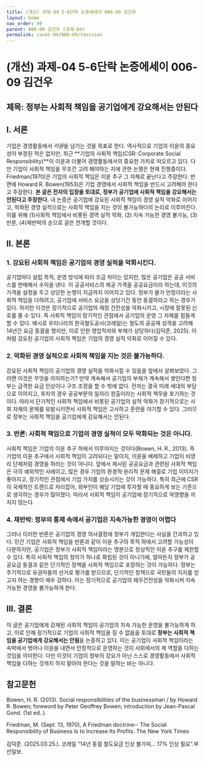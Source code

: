 ```yaml
---
title: (개선) 과제-04 5-6단락 논증에세이 006-09 김건우
layout: home
nav_order: 99
parent: 006-09 김건우 (과제-04)
permalink: /asmt-04/006-09/revision
---
```


# (개선) 과제-04 5-6단락 논증에세이 006-09 김건우 

## 제목: 정부는 사회적 책임을 공기업에게 강요해서는 안된다

## I. 서론

기업은 경영활동에서 *이윤*을 남기는 것을 목표로 한다. 역사적으로 기업의 이윤의 중요성이 부정된 적은 없지만, 최근 **기업의 사회적 책임(CSR: Corporate Social Responsibility)**이 이윤과 더불어 경영활동에서의 중요한 가치로 떠오르고 있다. 다만 기업이 사회적 책임을 무조건 고려 해야하는 지에 관한 논쟁은 현재 진행중이다. Friedman(1970)은 기업의 사회적 책임은 이윤 추구 그 자체로 끝난다고 주장한다. 반면에 Howard R. Bowen(1953)은 기업 경영에서 사회적 책임을 반드시 고려해야 한다고 주장한다. **본 글은 전자의 입장을 토대로, 정부가 공기업에 사회적 책임을 강요해서는 안된다고 주장한다.** 내 논증은 공기업에 강요된 사회적 책임이 경영 실적 악화로 이어지고, 악화된 경영 실적으로는 사회적 책임을 지는 것이 불가능하다의 논리로 이루어진다. 이를 위해 (1)사회적 책임에서 비롯된 경역 실적 악화, (2) 지속 가능한 경영 불가능, (3)반론, (4)재반박의 순으로 글은 전개할 것이다.

## II. 본론

### 1. 강요된 사회적 책임은 공기업의 경영 실적을 악화시킨다.

공기업마다 설립 목적, 운영 방식에 따라 조금 차이는 있지만, 많은 공기업은 공공 서비스를 판매해서 수익을 낸다. 이 공공서비스의 제공 가격을 공공요금이라 하는데, 이것의 가격을 설정을 두고 상당한 논쟁이 지금까지 이어지고 있다. 정부가 물가 안정이라는 사회적 책임을 다하려고, 공기업에 서비스 요금을 상당기간 동안 동결하라고 하는 경우가 있다. 하지만 이것은 장기적으로 공기업의 재정 건전성을 악화시키고, 시장에 잘못된 신호를 줄 수 있다. 즉 사회적 책임이 장기적인 관점에서 공기업의 운영 그 자체를 힘들게 할 수 있다. 예시로 우리나라의 한국철도공사(코레일)는 철도의 공공재 성격을 고려해 14년간 요금 동결을 했지만, 이로 인한 영업적자와 부채가 상당하다(김덕준, 2025). 이처럼 강요된 공기업의 사회적 책임은 기업의 경영 실적 악화로 이어질 수 있다. 


### 2. 악화된 경영 실적으로 사회적 책임을 지는 것은 불가능하다.

강요된 사회적 책임이 공기업의 경영 실적을 악화시킬 수 있음을 앞에서 살펴보았다. 그러면 이것은 무엇을 의미하는가? 만약 계속해서 공기업의 부채가 계속해서 쌓인다면 정부는 급격한 요금 인상이나 구조 조정을 할 수 밖에 없다. 전자는 결국 미래 세대의 부담으로 이어지고, 후자의 경우 공공부문의 일자리 창출이라는 사회적 책무을 포기하는 것이다. 따라서 단기적인 사회적 책임에서 비롯된 공기업의 실적 악화가 장기적으로는 사회 자체의 문제를 유발시키면서 사회적 책임은 고사하고 혼란을 야기할 수 있다. 그러므로 정부는 사회적 책임을 공기업에게 강요해서는 안된다.

### 3. 반론: 사회적 책임으로 기업의 경영 실적이 모두 악화되는 것은 아니다.

사회적 책임은 기업의 이윤 추구 하에서 이루어지는 것이다(Bowen, H. R., 2013). 즉 기업의 이윤 추구에서 사회적 책임이 고려되다는 말이지, 이윤을 배제하고 기업이 비영리 단체처럼 경영을 하라는 것이 아니다. 앞에서 제시된 공공요금과 관련된 사회적 책임은 극히 예외적인 사례이고, 많은 경우 기업의 환경적·윤리적 문제 해결로 기업 이미지가 좋아지고, 장기적인 관점에서 기업 가치를 상승시키는 것이 가능하다. 특히 최근에 CSR이 국제적인 트랜드로 자리잡아, 외부인이 해당 기업에 투자할 때 중요하게 보는 기준으로 생각하는 경우가 많아졌다. 따라서 사회적 책임이 공기업에 장기적으로 악영향을 끼치지 않는다. 

### 4. 재반박: 정부의 통제 속에서 공기업은 지속가능한 경영이 어렵다

그러나 이러한 반론은 공기업의 경영 의사결정에 정부가 개입한다는 사실을 간과하고 있다. 민간 기업은 사회적 책임을 반론과 같이 이윤 추구의 목적 하에서 고려할 가능성이 다분하지만, 공기업은 정부가 사회적 책임이라는 명분으로 정상적인 이윤 추구를 제한할 수 있다. 특히 사회적 책임의 정의가 하나로 확립된 것이 아니기에, 얼마든지 정부가 공공요금 동결과 같은 단기적인 정책을 사회적 책임으로 포장하는 것이 가능하다. 정부는 주기적으로 유권자들의 선거로 평가를 받으므로, 단기적인 정책으로 국민들의 지지를 얻고자 하는 경향이 매우 강하다. 이는 장기적으로 공기업의 재무건전성을 악화시켜 지속 가능한 경영을 불가능하게 한다.


## III. 결론

이 글은 공기업에게 강제된 사회적 책임이 공기업의 지속 가능한 운영을 불가능하게 하고, 이로 인해 장기적으로 기업이 사회적 책임을 질 수 없음을 토대로 **정부는 사회적 책임을 공기업에게 강요해서는 안됨**을 논증하고 있다. 이는 공기업이 사회적 책임이라는 속박에서 벗어나 이윤을 내면서 안정적으로 운영하는 것이 사회에서의 제 역할을 다하는 것임을 의미한다. 다만 이것이 기업이 정부의 강요가 아닌 스스로 경영활동에서 사회적 책임을 다하는 것까지 하지 말아야 한다는 것을 말하는 바는 아니다.


## 참고문헌 

Bowen, H. R. (2013). Social responsibilities of the businessman / by Howard R. Bowen; foreword by Peter Geoffrey Bowen; introduction by Jean-Pascal Gond. (1st ed..).
 
Friedman, M. (Sept. 13, 1970), A Friedman doctrine‐- The Social Responsibility of Business Is to Increase Its Profits. The New York Times

김덕준. (2025.03.25.). 코레일 “14년 동결 철도요금 인상 불가피… 17% 인상 필요”.부산일보.
